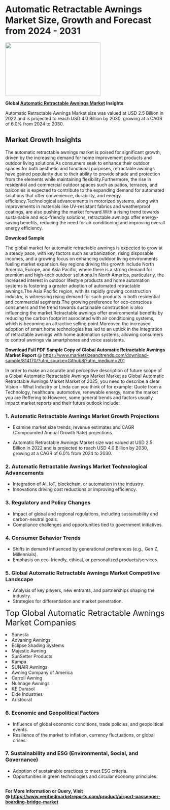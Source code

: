 <H1>Automatic Retractable Awnings Market Size, Growth and Forecast from 2024 - 2031</H1><img class="aligncenter size-medium wp-image-584254" src="https://thirdeyenews.in/wp-content/uploads/2024/09/Global-Market-Research-300x168.jpeg" alt="" width="300" height="168" /><p><strong>Global&nbsp;<a href="https://www.marketsizeandtrends.com/download-sample/814170/?utm_source=Github8j?utm_medium=201">Automatic Retractable Awnings Market</a> Insights</strong></p><p>Automatic Retractable Awnings Market size was valued at USD 2.5 Billion in 2022 and is projected to reach USD 4.0 Billion by 2030, growing at a CAGR of 6.0% from 2024 to 2030.</p><p><h2>Market Growth Insights</h2> The automatic retractable awnings market is poised for significant growth, driven by the increasing demand for home improvement products and outdoor living solutions.As consumers seek to enhance their outdoor spaces for both aesthetic and functional purposes, retractable awnings have gained popularity due to their ability to provide shade and protection from the elements while maintaining flexibility.Furthermore, the rise in residential and commercial outdoor spaces such as patios, terraces, and balconies is expected to contribute to the expanding demand for automated solutions that offer convenience, durability, and energy efficiency.Technological advancements in motorized systems, along with improvements in materials like UV-resistant fabrics and weatherproof coatings, are also pushing the market forward.With a rising trend towards sustainable and eco-friendly solutions, retractable awnings offer energy-saving benefits, reducing the need for air conditioning and improving overall energy efficiency.<p><strong>Download Sample</strong></p> The global market for automatic retractable awnings is expected to grow at a steady pace, with key factors such as urbanization, rising disposable incomes, and a growing focus on enhancing outdoor living environments fueling market expansion.Key regions driving this growth include North America, Europe, and Asia Pacific, where there is a strong demand for premium and high-tech outdoor solutions.In North America, particularly, the increased interest in outdoor lifestyle products and home automation systems is fostering a greater adoption of automated retractable awnings.The Asia Pacific region, with its rapidly growing construction industry, is witnessing rising demand for such products in both residential and commercial segments.The growing preference for eco-conscious consumers and the trend towards sustainable construction is also influencing the market.Retractable awnings offer environmental benefits by reducing the carbon footprint associated with air conditioning systems, which is becoming an attractive selling point.Moreover, the increased adoption of smart home technologies has led to an uptick in the integration of retractable awnings with home automation systems, allowing consumers to control awnings via smartphones and voice assistants.<p><span class=""><strong>Download Full PDF Sample Copy of Global Automatic Retractable Awnings Market Report</strong> @ <a href="https://www.marketsizeandtrends.com/download-sample/814170/?utm_source=Github8j?utm_medium=201" target="_blank">https://www.marketsizeandtrends.com/download-sample/814170/?utm_source=Github8j?utm_medium=201</a></span></p><p>In order to make an accurate and perceptive description of future scope of a Global&nbsp;Automatic Retractable Awnings Market Market as Global&nbsp;Automatic Retractable Awnings Market Market of 2025, you need to describe a clear Vision &ndash; What Industry or Linda can you think of for example: Quote from a Technology, healthcare, automotive, renewable energy, name the market you are Reffering to.However, some general trends and factors usually impact market reports and their future outlook include:</p><h3>1.&nbsp;<strong>Automatic Retractable Awnings Market Growth Projections</strong></h3><ul><li>Examine market size trends, revenue estimates and CAGR (Compounded Annual Growth Rate) projections.</li><li><p>Automatic Retractable Awnings Market size was valued at USD 2.5 Billion in 2022 and is projected to reach USD 4.0 Billion by 2030, growing at a CAGR of 6.0% from 2024 to 2030.</p></li></ul><h3>2.&nbsp;<strong>Automatic Retractable Awnings Market Technological Advancements</strong></h3><ul><li>Integration of AI, IoT, blockchain, or automation in the industry.</li><li>Innovations driving cost reductions or improving efficiency.</li></ul><h3>3.&nbsp;<strong>Regulatory and Policy Changes</strong></h3><ul><li>Impact of global and regional regulations, including sustainability and carbon-neutral goals.</li><li>Compliance challenges and opportunities tied to government initiatives.</li></ul><h3>4.&nbsp;<strong>Consumer Behavior Trends</strong></h3><ul><li>Shifts in demand influenced by generational preferences (e.g., Gen Z, Millennials).</li><li>Emphasis on eco-friendly, ethical, or personalized products/services.</li></ul><h3>5.&nbsp;<strong>Global Automatic Retractable Awnings Market Competitive Landscape</strong></h3><ul><li>Analysis of key players, new entrants, and partnerships shaping the industry.</li><li>Strategies for differentiation and market penetration.</li></ul><p data-pm-slice="1 1 []"><span style="color: inherit; font-family: inherit; font-size: 25px;">Top Global Automatic Retractable Awnings Market Companies</span></p><div class="" data-test-id=""><p><li>Sunesta</li><li> Advaning Awnings</li><li> Eclipse Shading Systems</li><li> Majestic Awning</li><li> SunSetter Products</li><li> Kampa</li><li> SUNAIR Awnings</li><li> Awning Company of America</li><li> Carroll Awning</li><li> NuImage Awnings</li><li> KE Durasol</li><li> Eide Industries</li><li> Aristocrat</li></p></div><h3>6.&nbsp;<strong>Economic and Geopolitical Factors</strong></h3><ul><li>Influence of global economic conditions, trade policies, and geopolitical events.</li><li>Resilience of the market to inflation, currency fluctuations, or global crises.</li></ul><h3>7.&nbsp;<strong>Sustainability and ESG (Environmental, Social, and Governance)</strong></h3><ul><li>Adoption of sustainable practices to meet ESG criteria.</li><li>Opportunities in green technologies and circular economy principles.</li></ul><h2><strong style="font-size: 14px;">For More Information or Query, Visit @&nbsp;</strong><a style="background-color: #ffffff; font-size: 14px;" href="https://www.marketsizeandtrends.com/report/automatic-retractable-awnings-market/" target="_blank">https://www.verifiedmarketreports.com/product/airport-passenger-boarding-bridge-market</a></h2>